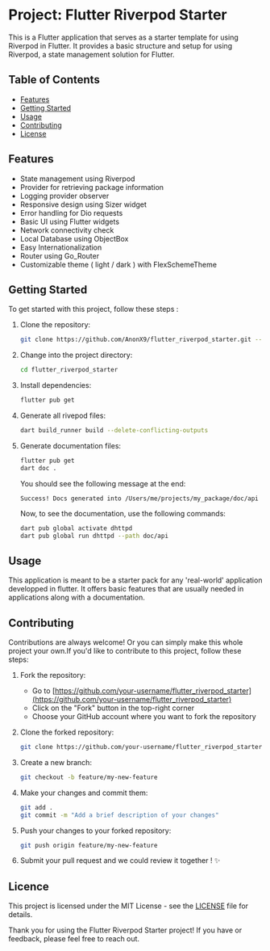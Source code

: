 # Project: Flutter Riverpod Starter

This is a Flutter application that serves as a starter template for using Riverpod in Flutter. It provides a basic structure and setup for using Riverpod, a state management solution for Flutter.

## Table of Contents

- [Features](#features)
- [Getting Started](#getting-started)
- [Usage](#usage)
- [Contributing](#contributing)
- [License](#license)

## Features

- State management using Riverpod
- Provider for retrieving package information
- Logging provider observer
- Responsive design using Sizer widget
- Error handling for Dio requests
- Basic UI using Flutter widgets
- Network connectivity check
- Local Database using ObjectBox
- Easy Internationalization
- Router using Go_Router
- Customizable theme ( light / dark ) with FlexSchemeTheme

## Getting Started

To get started with this project, follow these steps :

1. Clone the repository:

    ```bash
    git clone https://github.com/AnonX9/flutter_riverpod_starter.git --branch with_easy_l10n
    ```

2. Change into the project directory:

    ```bash
    cd flutter_riverpod_starter
    ```

3. Install dependencies:

    ```bash
    flutter pub get
    ```

4. Generate all rivepod files:

    ```bash
    dart build_runner build --delete-conflicting-outputs
    ```

5. Generate documentation files:

    ```bash
    flutter pub get
    dart doc .
    ```

    You should see the following message at the end:

    ```text
    Success! Docs generated into /Users/me/projects/my_package/doc/api
    ```

    Now, to see the documentation, use the following commands:

    ```bash
    dart pub global activate dhttpd
    dart pub global run dhttpd --path doc/api
    ```

## Usage

This application is meant to be a starter pack for any 'real-world' application developped in flutter.
It offers basic features that are usually needed in applications along with a documentation.

## Contributing

Contributions are always welcome! Or you can simply make this whole project your own.If you'd like to contribute to this project, follow these steps:

1. Fork the repository:

   - Go to [https://github.com/your-username/flutter_riverpod_starter](https://github.com/your-username/flutter_riverpod_starter)
   - Click on the "Fork" button in the top-right corner
   - Choose your GitHub account where you want to fork the repository

2. Clone the forked repository:

   ```bash
   git clone https://github.com/your-username/flutter_riverpod_starter.git
   ```

3. Create a new branch:

    ```bash
    git checkout -b feature/my-new-feature
    ```

4. Make your changes and commit them:

    ```bash
    git add .
    git commit -m "Add a brief description of your changes"
    ```

5. Push your changes to your forked repository:

    ```bash
    git push origin feature/my-new-feature
    ```

6. Submit your pull request and we could review it together ! ✨

## Licence

This project is licensed under the MIT License - see the [LICENSE](./LICENSE) file for details.

Thank you for using the Flutter Riverpod Starter project! If you have or feedback, please feel free to reach out.
